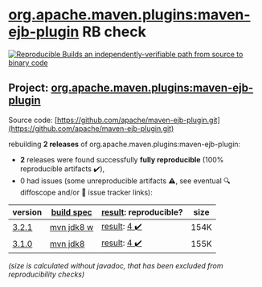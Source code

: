 [org.apache.maven.plugins:maven-ejb-plugin](https://central.sonatype.com/artifact/org.apache.maven.plugins/maven-ejb-plugin/3.2.1/versions) RB check
=======

[![Reproducible Builds](https://reproducible-builds.org/images/logos/rb.svg) an independently-verifiable path from source to binary code](https://reproducible-builds.org/)

## Project: [org.apache.maven.plugins:maven-ejb-plugin](https://central.sonatype.com/artifact/org.apache.maven.plugins/maven-ejb-plugin/3.2.1/versions)

Source code: [https://github.com/apache/maven-ejb-plugin.git](https://github.com/apache/maven-ejb-plugin.git)

rebuilding **2 releases** of org.apache.maven.plugins:maven-ejb-plugin:
- **2** releases were found successfully **fully reproducible** (100% reproducible artifacts :heavy_check_mark:),
- 0 had issues (some unreproducible artifacts :warning:, see eventual :mag: diffoscope and/or :memo: issue tracker links):

| version | [build spec](/BUILDSPEC.md) | [result](https://reproducible-builds.org/docs/jvm/): reproducible? | size |
| -- | --------- | ------ | -- |
| [3.2.1](https://central.sonatype.com/artifact/org.apache.maven.plugins/maven-ejb-plugin/3.2.1/pom) | [mvn jdk8 w](maven-ejb-plugin-3.2.1.buildspec) | [result](maven-ejb-plugin-3.2.1.buildinfo): [4 :heavy_check_mark: ](maven-ejb-plugin-3.2.1.buildcompare) | 154K |
| [3.1.0](https://central.sonatype.com/artifact/org.apache.maven.plugins/maven-ejb-plugin/3.1.0/pom) | [mvn jdk8](maven-ejb-plugin-3.1.0.buildspec) | [result](maven-ejb-plugin-3.1.0.buildinfo): [4 :heavy_check_mark: ](maven-ejb-plugin-3.1.0.buildcompare) | 155K |

<i>(size is calculated without javadoc, that has been excluded from reproducibility checks)</i>
